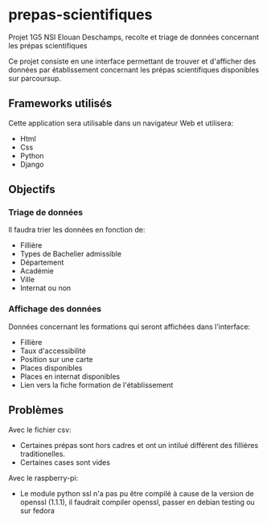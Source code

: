 # prepas-scientifiques
Projet 1G5 NSI Elouan Deschamps, recolte et triage de données concernant les prépas scientifiques

Ce projet consiste en une interface permettant de trouver et d'afficher des données par établissement concernant les prépas scientifiques disponibles sur parcoursup.

## Frameworks utilisés
Cette application sera utilisable dans un navigateur Web et utilisera:
* Html
* Css
* Python
* Django

## Objectifs
### Triage de données
Il faudra trier les données en fonction de:
* Fillière
* Types de Bachelier admissible
* Département
* Académie
* Ville
* Internat ou non

### Affichage des données
Données concernant les formations qui seront affichées dans l'interface:
* Fillière
* Taux d'accessibilité 
* Position sur une carte
* Places disponibles
* Places en internat disponibles
* Lien vers la fiche formation de l'établissement

## Problèmes
Avec le fichier csv:
* Certaines prépas sont hors cadres et ont un intilué différent des fillières traditionelles.
* Certaines cases sont vides

Avec le raspberry-pi:
* Le module python ssl n'a pas pu être compilé à cause de la version de openssl (1.1.1), il faudrait compiler openssl, passer en debian testing ou sur fedora

